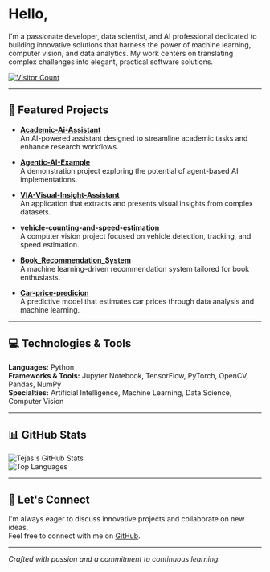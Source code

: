 # Hello,

I'm a passionate developer, data scientist, and AI professional dedicated to building innovative solutions that harness the power of machine learning, computer vision, and data analytics. My work centers on translating complex challenges into elegant, practical software solutions.

[![Visitor Count](https://komarev.com/ghpvc/?username=Tejas-Sinroja&color=blue)](https://github.com/Tejas-Sinroja)

---

## 🔭 Featured Projects

- **[Academic-Ai-Assistant](https://github.com/Tejas-Sinroja/Academic-Ai-Assistant)**  
  An AI-powered assistant designed to streamline academic tasks and enhance research workflows.

- **[Agentic-AI-Example](https://github.com/Tejas-Sinroja/Agentic-AI-Example)**  
  A demonstration project exploring the potential of agent-based AI implementations.

- **[VIA-Visual-Insight-Assistant](https://github.com/Tejas-Sinroja/VIA-Visual-Insight-Assistant)**  
  An application that extracts and presents visual insights from complex datasets.

- **[vehicle-counting-and-speed-estimation](https://github.com/Tejas-Sinroja/vehicle-counting-and-speed-estimation)**  
  A computer vision project focused on vehicle detection, tracking, and speed estimation.

- **[Book_Recommendation_System](https://github.com/Tejas-Sinroja/Book_Recommendation_System)**  
  A machine learning–driven recommendation system tailored for book enthusiasts.

- **[Car-price-predicion](https://github.com/Tejas-Sinroja/Car-price-predicion)**  
  A predictive model that estimates car prices through data analysis and machine learning.

---

## 💻 Technologies & Tools

**Languages:** Python  
**Frameworks & Tools:** Jupyter Notebook, TensorFlow, PyTorch, OpenCV, Pandas, NumPy  
**Specialties:** Artificial Intelligence, Machine Learning, Data Science, Computer Vision

---

## 📊 GitHub Stats

![Tejas's GitHub Stats](https://github-readme-stats.vercel.app/api?username=Tejas-Sinroja&show_icons=true&hide_border=true)  
![Top Languages](https://github-readme-stats.vercel.app/api/top-langs/?username=Tejas-Sinroja&layout=compact&hide_border=true)

---

## 🤝 Let's Connect

I'm always eager to discuss innovative projects and collaborate on new ideas.  
Feel free to connect with me on [GitHub](https://github.com/Tejas-Sinroja).

---

*Crafted with passion and a commitment to continuous learning.*
